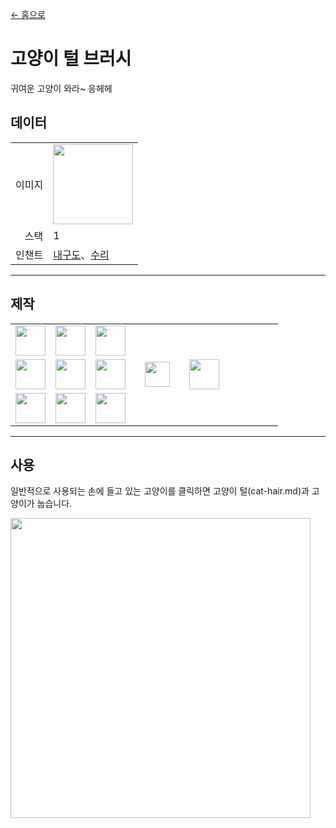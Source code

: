 [← 홈으로](../)
# 고양이 털 브러시
귀여운 고양이 와라~ 응헤헤

## 데이터
<table>
    <tr><td align="end">이미지</td><td><img src="https://i.imgur.com/7vNTzNf.png" width="128"/></td></tr>
    <tr><td align="end">스택</td><td>1</td></tr>
    <tr><td align="end">인챈트</td><td><a href="https://minecraft.fandom.com/ko/wiki/내구도">내구도</a>、<a href="https://minecraft.fandom.com/ko/wiki/수리">수리</a></td></tr>
</table>

---

## 제작
<table>
    <tr><td><img src="https://i.imgur.com/aexOw77.png" width="48"/></td><td><img src="https://i.imgur.com/aexOw77.png" width="48"/></td><td><img src="https://i.imgur.com/aexOw77.png" width="48"/></td><td colspan="3"></td></tr>
    <tr><td><img src="https://i.imgur.com/oy4arVO.png" width="48"/></td><td><img src="https://i.imgur.com/AWCqpb7.png" width="48"/></td><td><img src="https://i.imgur.com/oy4arVO.png" width="48"/></td><td width="70" align="center"><img src="https://i.imgur.com/VE0KqIE.png" width="40"/></td><td><img src="https://i.imgur.com/7vNTzNf.png" width="48"/></td><td width="70"></td></tr>
    <tr><td><img src="https://i.imgur.com/wl43BjZ.png" width="48"/></td><td><img src="https://i.imgur.com/RnoRJkd.png" width="48"/></td><td><img src="https://i.imgur.com/wl43BjZ.png" width="48"/></td><td colspan="3"></td></tr>
</table>

---

## 사용
일반적으로 사용되는 손에 들고 있는 고양이를 클릭하면 고양이 털(cat-hair.md)과 고양이가 눕습니다.

<img src="https://i.imgur.com/Owl3Uwd.png" width="480"/>
